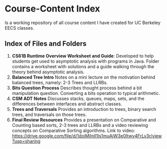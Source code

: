 # Course-Content Index
Is a working repository of all course content I have created for UC Berkeley EECS classes.

## Index of Files and Folders 
1. **CS61B Runtime Overview Worksheet and Guide**:
Developed to help students get used to asymptotic analysis with programs in Java. Folder contains a worksheet with solutions and a guide walking through the theory behind asymptotic analysis. 
2. **Balanced Tree Intro**
Notes on a mini lecture on the motivation behind balanced trees, namely: 2-3 Trees and LLRBs.
3. **Bits Question Process**
Describes thought process behind a bit manipulation question. Converting a bits operation to typical arithmetic. 
4. **CSM ADT Notes**
Discusses stacks, queues, maps, sets, and the differences between interfaces and abstract classes.
5. **Trees and Traversals**
Provides an introduction to trees, binary search trees, and traversals on those trees.
6. **Final Review Resources**
Provides a presentation on Comparative and Counting based sorts, 2-3 trees and LLRBs and a video reviewing concepts on Comparative Sorting algorithms.
Link to video: https://drive.google.com/file/d/1doiMilnll1ls1muAjW3e0Itwv4FrLv3r/view?usp=sharing
